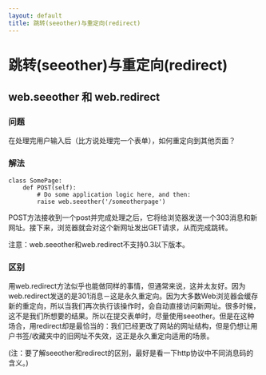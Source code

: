 ```yaml
---
layout: default
title: 跳转(seeother)与重定向(redirect)
---
```


# 跳转(seeother)与重定向(redirect)

## web.seeother 和 web.redirect

### 问题
在处理完用户输入后（比方说处理完一个表单），如何重定向到其他页面？

### 解法

    class SomePage:
        def POST(self):
            # Do some application logic here, and then:
            raise web.seeother('/someotherpage')

POST方法接收到一个post并完成处理之后，它将给浏览器发送一个303消息和新网址。接下来，浏览器就会对这个新网址发出GET请求，从而完成跳转。

注意：web.seeother和web.redirect不支持0.3以下版本。

### 区别
用web.redirect方法似乎也能做同样的事情，但通常来说，这并太友好。因为web.redirect发送的是301消息－这是永久重定向。因为大多数Web浏览器会缓存新的重定向，所以当我们再次执行该操作时，会自动直接访问新网址。很多时候，这不是我们所想要的结果。所以在提交表单时，尽量使用seeother。但是在这种场合，用redirect却是最恰当的：我们已经更改了网站的网址结构，但是仍想让用户书签/收藏夹中的旧网址不失效，这正是永久重定向适用的场景。

(注：要了解seeother和redirect的区别，最好是看一下http协议中不同消息码的含义。)